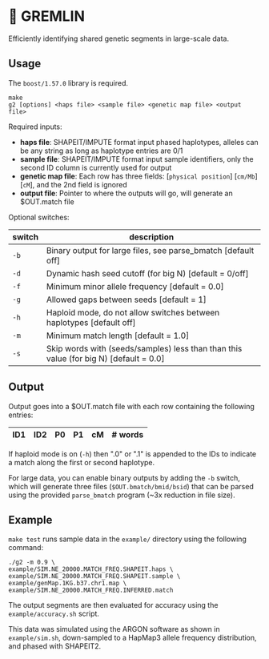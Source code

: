 # :herb: GREMLIN

Efficiently identifying shared genetic segments in large-scale data.

## Usage

The `boost/1.57.0` library is required.

```
make
g2 [options] <haps file> <sample file> <genetic map file> <output file>
```

Required inputs:

* **haps file**: SHAPEIT/IMPUTE format input phased haplotypes, alleles can be any string as long as haplotype entries are 0/1
* **sample file**: SHAPEIT/IMPUTE format input sample identifiers, only the second ID column is currently used for output
* **genetic map file**: Each row has three fields: [`physical position`] [`cm/Mb`] [`cM`], and the 2nd field is ignored
* **output file**: Pointer to where the outputs will go, will generate an $OUT.match file

Optional switches:

| switch | description |
| --- | --- |
| `-b` | Binary output for large files, see parse_bmatch [default off] |
| `-d` | Dynamic hash seed cutoff (for big N) [default = 0/off] |
| `-f` | Minimum minor allele frequency [default = 0.0] |
| `-g` | Allowed gaps between seeds [default = 1] |
| `-h` | Haploid mode, do not allow switches between haplotypes [default off] |
| `-m` | Minimum match length [default = 1.0] |
| `-s` | Skip words with (seeds/samples) less than than this value (for big N) [default = 0.0] |

## Output

Output goes into a $OUT.match file with each row containing the following entries:

| ID1 | ID2 | P0 | P1 | cM | # words |
| --- | --- | --- | --- | --- | --- |

If haploid mode is on (`-h`) then ".0" or ".1" is appended to the IDs to indicate a match along the first or second haplotype.

For large data, you can enable binary outputs by adding the `-b` switch, which will generate three files (`$OUT.bmatch/bmid/bsid`) that can be parsed using the provided `parse_bmatch` program (~3x reduction in file size).

## Example

`make test` runs sample data in the `example/` directory using the following command:
```
./g2 -m 0.9 \
example/SIM.NE_20000.MATCH_FREQ.SHAPEIT.haps \
example/SIM.NE_20000.MATCH_FREQ.SHAPEIT.sample \
example/genMap.1KG.b37.chr1.map \
example/SIM.NE_20000.MATCH_FREQ.INFERRED.match
```

The output segments are then evaluated for accuracy using the `example/accuracy.sh` script.

This data was simulated using the ARGON software as shown in `example/sim.sh`, down-sampled to a HapMap3 allele frequency distribution, and phased with SHAPEIT2.
